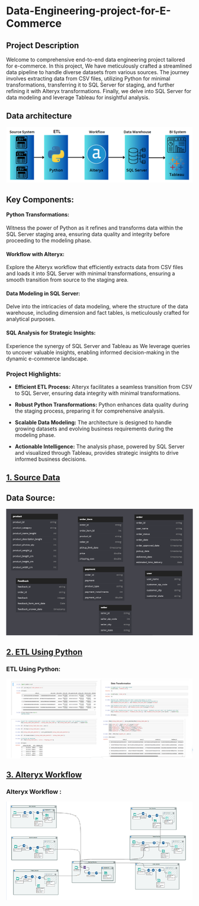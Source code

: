 # Data-Engineering-project-for-E-Commerce
## Project Description
Welcome to comprehensive end-to-end data engineering project tailored for e-commerce. In this project, We have meticulously crafted a streamlined data pipeline to handle diverse datasets from various sources. The journey involves extracting data from CSV files, utilizing Python for minimal transformations, transferring it to SQL Server for staging, and further refining it with Alteryx transformations. Finally, we delve into SQL Server for data modeling and leverage Tableau for insightful analysis.
## Data architecture
![Architecture Diagram](architecture_diagram.PNG)
## Key Components:

#### Python Transformations:
Witness the power of Python as it refines and transforms data within the SQL Server staging area, ensuring data quality and integrity before proceeding to the modeling phase.

#### Workflow with Alteryx:
Explore the Alteryx workflow that efficiently extracts data from CSV files and loads it into SQL Server with minimal transformations, ensuring a smooth transition from source to the staging area.

#### Data Modeling in SQL Server:
Delve into the intricacies of data modeling, where the structure of the data warehouse, including dimension and fact tables, is meticulously crafted for analytical purposes.

#### SQL Analysis for Strategic Insights:
Experience the synergy of SQL Server and Tableau as We leverage queries to uncover valuable insights, enabling informed decision-making in the dynamic e-commerce landscape.

### Project Highlights:

- **Efficient ETL Process:** Alteryx facilitates a seamless transition from CSV to SQL Server, ensuring data integrity with minimal transformations.

- **Robust Python Transformations:** Python enhances data quality during the staging process, preparing it for comprehensive analysis.

- **Scalable Data Modeling:** The architecture is designed to handle growing datasets and evolving business requirements during the modeling phase.

- **Actionable Intelligence:** The analysis phase, powered by SQL Server and visualized through Tableau, provides strategic insights to drive informed business decisions.


## [1. Source Data](https://github.com/ElSayed-Fathi/Data-Engineering-project-for-E-Commerce/blob/39ad69d2d37099fa41b76d7e503a428064980460/1%20Data%20Sources/README%20(2).md)


## Data Source:
![Data Source](source_data.png)

## [2. ETL Using Python](https://github.com/ElSayed-Fathi/Data-Engineering-project-for-E-Commerce/tree/0ebbe62252ef0016922c4cb9b87696cd8b87dff1/1%20Data%20Sources)

### ETL Using Python:
![ETL Using Python](code_example.PNG)

## [3. Alteryx Workflow ](https://github.com/ElSayed-Fathi/Data-Engineering-project-for-E-Commerce/tree/b23186f3ff775672d3c36ae8d8ae24422dd205e0/2%20Staging%20Layer)

###  Alteryx Workflow :
![Alteryx Workflow](https://github.com/ElSayed-Fathi/Data-Engineering-project-for-E-Commerce/blob/b23186f3ff775672d3c36ae8d8ae24422dd205e0/2%20Staging%20Layer/Full%20Workflow.PNG)








